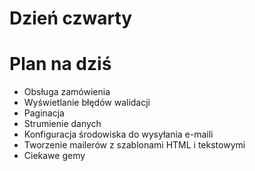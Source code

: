<!SLIDE title-slide transition=fade>

# Dzień czwarty #

<!SLIDE smaller bullets incremental transition=fade>

# Plan na dziś #
  
  * Obsługa zamówienia
  * Wyświetlanie błędów walidacji
  * Paginacja
  * Strumienie danych
  * Konfiguracja środowiska do wysyłania e-maili
  * Tworzenie mailerów z szablonami HTML i tekstowymi
  * Ciekawe gemy